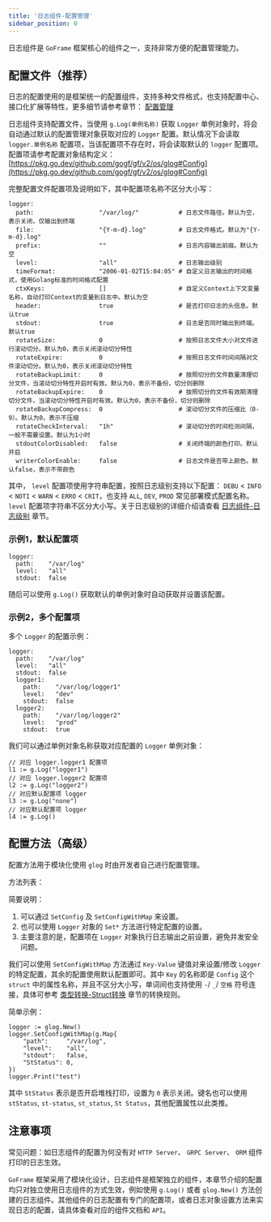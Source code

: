 ```yaml
---
title: '日志组件-配置管理'
sidebar_position: 0
---
```


日志组件是 `GoFrame` 框架核心的组件之一，支持非常方便的配置管理能力。

## 配置文件（推荐）

日志的配置使用的是框架统一的配置组件，支持多种文件格式，也支持配置中心、接口化扩展等特性，更多细节请参考章节： [配置管理](/docs/核心组件/配置管理)

日志组件支持配置文件，当使用 `g.Log(单例名称)` 获取 `Logger` 单例对象时，将会自动通过默认的配置管理对象获取对应的 `Logger` 配置。默认情况下会读取 `logger.单例名称` 配置项，当该配置项不存在时，将会读取默认的 `logger` 配置项。配置项请参考配置对象结构定义： [https://pkg.go.dev/github.com/gogf/gf/v2/os/glog#Config](https://pkg.go.dev/github.com/gogf/gf/v2/os/glog#Config)

完整配置文件配置项及说明如下，其中配置项名称不区分大小写：

```
logger:
  path:                  "/var/log/"           # 日志文件路径。默认为空，表示关闭，仅输出到终端
  file:                  "{Y-m-d}.log"         # 日志文件格式。默认为"{Y-m-d}.log"
  prefix:                ""                    # 日志内容输出前缀。默认为空
  level:                 "all"                 # 日志输出级别
  timeFormat:            "2006-01-02T15:04:05" # 自定义日志输出的时间格式，使用Golang标准的时间格式配置
  ctxKeys:               []                    # 自定义Context上下文变量名称，自动打印Context的变量到日志中。默认为空
  header:                true                  # 是否打印日志的头信息。默认true
  stdout:                true                  # 日志是否同时输出到终端。默认true
  rotateSize:            0                     # 按照日志文件大小对文件进行滚动切分。默认为0，表示关闭滚动切分特性
  rotateExpire:          0                     # 按照日志文件时间间隔对文件滚动切分。默认为0，表示关闭滚动切分特性
  rotateBackupLimit:     0                     # 按照切分的文件数量清理切分文件，当滚动切分特性开启时有效。默认为0，表示不备份，切分则删除
  rotateBackupExpire:    0                     # 按照切分的文件有效期清理切分文件，当滚动切分特性开启时有效。默认为0，表示不备份，切分则删除
  rotateBackupCompress:  0                     # 滚动切分文件的压缩比（0-9）。默认为0，表示不压缩
  rotateCheckInterval:   "1h"                  # 滚动切分的时间检测间隔，一般不需要设置。默认为1小时
  stdoutColorDisabled:   false                 # 关闭终端的颜色打印。默认开启
  writerColorEnable:     false                 # 日志文件是否带上颜色。默认false，表示不带颜色
```

其中， `level` 配置项使用字符串配置，按照日志级别支持以下配置： `DEBU` < `INFO` < `NOTI` < `WARN` < `ERRO` < `CRIT`，也支持 `ALL`, `DEV`, `PROD` 常见部署模式配置名称。 `level` 配置项字符串不区分大小写。关于日志级别的详细介绍请查看 [日志组件-日志级别](/docs/核心组件/日志组件/日志组件-日志级别) 章节。

### 示例1，默认配置项

```
logger:
  path:    "/var/log"
  level:   "all"
  stdout:  false
```

随后可以使用 `g.Log()` 获取默认的单例对象时自动获取并设置该配置。

### 示例2，多个配置项

多个 `Logger` 的配置示例：

```
logger:
  path:    "/var/log"
  level:   "all"
  stdout:  false
  logger1:
    path:    "/var/log/logger1"
    level:   "dev"
    stdout:  false
  logger2:
    path:    "/var/log/logger2"
    level:   "prod"
    stdout:  true
```

我们可以通过单例对象名称获取对应配置的 `Logger` 单例对象：

```
// 对应 logger.logger1 配置项
l1 := g.Log("logger1")
// 对应 logger.logger2 配置项
l2 := g.Log("logger2")
// 对应默认配置项 logger
l3 := g.Log("none")
// 对应默认配置项 logger
l4 := g.Log()
```

## 配置方法（高级）

配置方法用于模块化使用 `glog` 时由开发者自己进行配置管理。

方法列表：

简要说明：

1. 可以通过 `SetConfig` 及 `SetConfigWithMap` 来设置。
2. 也可以使用 `Logger` 对象的 `Set*` 方法进行特定配置的设置。
3. 主要注意的是，配置项在 `Logger` 对象执行日志输出之前设置，避免并发安全问题。

我们可以使用 `SetConfigWithMap` 方法通过 `Key-Value` 键值对来设置/修改 `Logger` 的特定配置，其余的配置使用默认配置即可。其中 `Key` 的名称即是 `Config` 这个 `struct` 中的属性名称，并且不区分大小写，单词间也支持使用 `-`/ `_`/ `空格` 符号连接，具体可参考 [类型转换-Struct转换](/docs/核心组件/类型转换/类型转换-Struct转换) 章节的转换规则。

简单示例：

```
logger := glog.New()
logger.SetConfigWithMap(g.Map{
    "path":     "/var/log",
    "level":    "all",
    "stdout":   false,
    "StStatus": 0,
})
logger.Print("test")
```

其中 `StStatus` 表示是否开启堆栈打印，设置为 `0` 表示关闭。键名也可以使用 `stStatus`, `st-status`, `st_status`, `St Status`，其他配置属性以此类推。

## 注意事项

常见问题：如日志组件的配置为何没有对 `HTTP Server`、 `GRPC Server`、 `ORM` 组件打印的日志生效。

`GoFrame` 框架采用了模块化设计，日志组件是框架独立的组件，本章节介绍的配置均只对独立使用日志组件的方式生效，例如使用 `g.Log()` 或者 `glog.New()` 方法创建的日志组件。其他组件的日志配置有专门的配置项，或者日志对象设置方法来实现日志的配置，请具体查看对应的组件文档和 `API`。